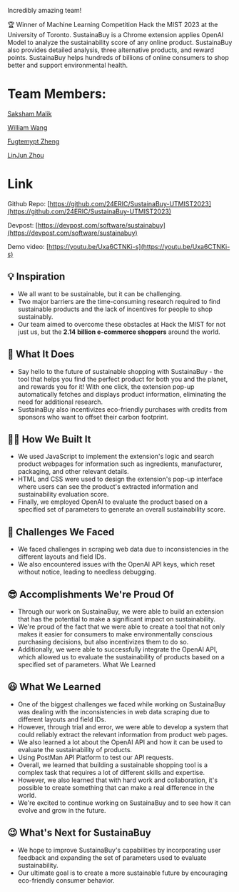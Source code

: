 Incredibly amazing team! 

🏆 Winner of Machine Learning Competition Hack the MIST 2023 at the University of Toronto. SustainaBuy is a Chrome extension applies OpenAI Model to analyze the sustainability score of any online product. SustainaBuy also provides detailed analysis, three alternative products, and reward points. SustainaBuy helps hundreds of billions of online consumers to shop better and support environmental health.

# Team Members:

[Saksham Malik](https://devpost.com/Saksham11111010001)

[William Wang](https://devpost.com/WilliamUW)

[Fugtemypt Zheng](https://devpost.com/Fugtemypt)

[LinJun Zhou](https://devpost.com/linjun-zhou)

# Link

Github Repo: [https://github.com/24ERIC/SustainaBuy-UTMIST2023](https://github.com/24ERIC/SustainaBuy-UTMIST2023)

Devpost: [https://devpost.com/software/sustainabuy](https://devpost.com/software/sustainabuy)

Demo video: [https://youtu.be/Uxa6CTNKi-s](https://youtu.be/Uxa6CTNKi-s)

## 💡 Inspiration

- We all want to be sustainable, but it can be challenging.
- Two major barriers are the time-consuming research required to find
sustainable products and the lack of incentives for people to shop
sustainably.
- Our team aimed to overcome these obstacles at Hack the MIST for not just us, but the **2.14 billion e-commerce shoppers** around the world.

## 🤖 What It Does

- Say hello to the future of sustainable shopping with SustainaBuy -
the tool that helps you find the perfect product for both you and the
planet, and rewards you for it! With one click, the extension pop-up
automatically fetches and displays product information, eliminating the
need for additional research.
- SustainaBuy also incentivizes eco-friendly purchases with credits from sponsors who want to offset their carbon footprint.

## 👨‍💻 How We Built It

- We used JavaScript to implement the extension's logic and search
product webpages for information such as ingredients, manufacturer,
packaging, and other relevant details.
- HTML and CSS were used to design the extension's pop-up interface
where users can see the product's extracted information and
sustainability evaluation score.
- Finally, we employed OpenAI to evaluate the product based on a
specified set of parameters to generate an overall sustainability score.

## 🤯 Challenges We Faced

- We faced challenges in scraping web data due to inconsistencies in the different layouts and field IDs.
- We also encountered issues with the OpenAI API keys, which reset without notice, leading to needless debugging.

## 😎 Accomplishments We're Proud Of

- Through our work on SustainaBuy, we were able to build an extension
that has the potential to make a significant impact on sustainability.
- We're proud of the fact that we were able to create a tool that not
only makes it easier for consumers to make environmentally conscious
purchasing decisions, but also incentivizes them to do so.
- Additionally, we were able to successfully integrate the OpenAI API, which allowed us to evaluate the sustainability of products based on a
specified set of parameters.
What We Learned

## 😃 What We Learned

- One of the biggest challenges we faced while working on SustainaBuy
was dealing with the inconsistencies in web data scraping due to
different layouts and field IDs.
- However, through trial and error, we were able to develop a system
that could reliably extract the relevant information from product web
pages.
- We also learned a lot about the OpenAI API and how it can be used to evaluate the sustainability of products.
- Using PostMan API Platform to test our API requests.
- Overall, we learned that building a sustainable shopping tool is a complex task that requires a lot of different skills and expertise.
- However, we also learned that with hard work and collaboration,
it's possible to create something that can make a real difference in the world.
- We're excited to continue working on SustainaBuy and to see how it can evolve and grow in the future.

## 😉 What's Next for SustainaBuy

- We hope to improve SustainaBuy's capabilities by incorporating user
feedback and expanding the set of parameters used to evaluate
sustainability.
- Our ultimate goal is to create a more sustainable future by encouraging eco-friendly consumer behavior.
